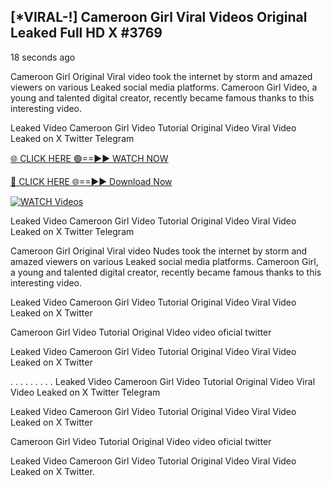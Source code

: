 ## [*VIRAL-!] Cameroon Girl Viral Videos Original Leaked Full HD X #3769

18 seconds ago

Cameroon Girl Original Viral video took the internet by storm and amazed viewers on various Leaked social media platforms. Cameroon Girl Video, a young and talented digital creator, recently became famous thanks to this interesting video.

Leaked Video Cameroon Girl Video Tutorial Original Video Viral Video Leaked on X Twitter Telegram


[🌐 CLICK HERE 🟢==►► WATCH NOW](https://wtach.club/leakvideo/)

[🔴 CLICK HERE 🌐==►► Download Now](https://wtach.club/leakvideo/)

[![WATCH Videos](https://i.imgur.com/dJHk4Zq.gif)](https://wtach.club/leakvideo/)


Leaked Video Cameroon Girl Video Tutorial Original Video Viral Video Leaked on X Twitter Telegram

Cameroon Girl Original Viral video Nudes took the internet by storm and amazed viewers on various Leaked social media platforms. Cameroon Girl, a young and talented digital creator, recently became famous thanks to this interesting video.

Leaked Video Cameroon Girl Video Tutorial Original Video Viral Video Leaked on X Twitter

Cameroon Girl Video Tutorial Original Video video oficial twitter

Leaked Video Cameroon Girl Video Tutorial Original Video Viral Video Leaked on X Twitter

. . . . . . . . . Leaked Video Cameroon Girl Video Tutorial Original Video Viral Video Leaked on X Twitter Telegram

Leaked Video Cameroon Girl Video Tutorial Original Video Viral Video Leaked on X Twitter

Cameroon Girl Video Tutorial Original Video video oficial twitter

Leaked Video Cameroon Girl Video Tutorial Original Video Viral Video Leaked on X Twitter.
